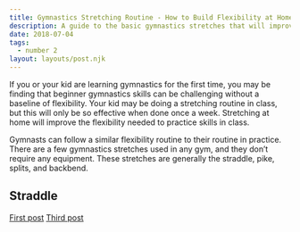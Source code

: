 ```yaml
---
title: Gymnastics Stretching Routine - How to Build Flexibility at Home
description: A guide to the basic gymnastics stretches that will improve flexibility needed for gymnastics skills
date: 2018-07-04
tags:
  - number 2
layout: layouts/post.njk
---
```

If you or your kid are learning gymnastics for the first time, you may be finding that beginner gymnastics skills can be challenging without a baseline of flexibility. Your kid may be doing a stretching routine in class, but this will only be so effective when done once a week. Stretching at home will improve the flexibility needed to practice skills in class. 

Gymnasts can follow a similar flexibility routine to their routine in practice. There are a few gymnastics stretches used in any gym, and they don’t require any equipment. These stretches are generally the straddle, pike, splits, and backbend.

## Straddle

<a href="{{ '/posts/firstpost/' | url }}">First post</a>
<a href="{{ '/posts/thirdpost/' | url }}">Third post</a>

